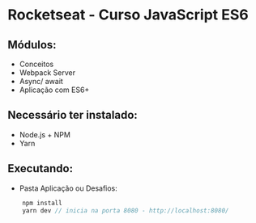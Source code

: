 # Rocketseat - Curso JavaScript ES6

## Módulos: 
- Conceitos
- Webpack Server
- Async/ await
- Aplicação com ES6+

## Necessário ter instalado:
- Node.js + NPM
- Yarn

## Executando:

- Pasta Aplicação ou Desafios: 

```javascript
    npm install
    yarn dev // inicia na porta 8080 - http://localhost:8080/
```
